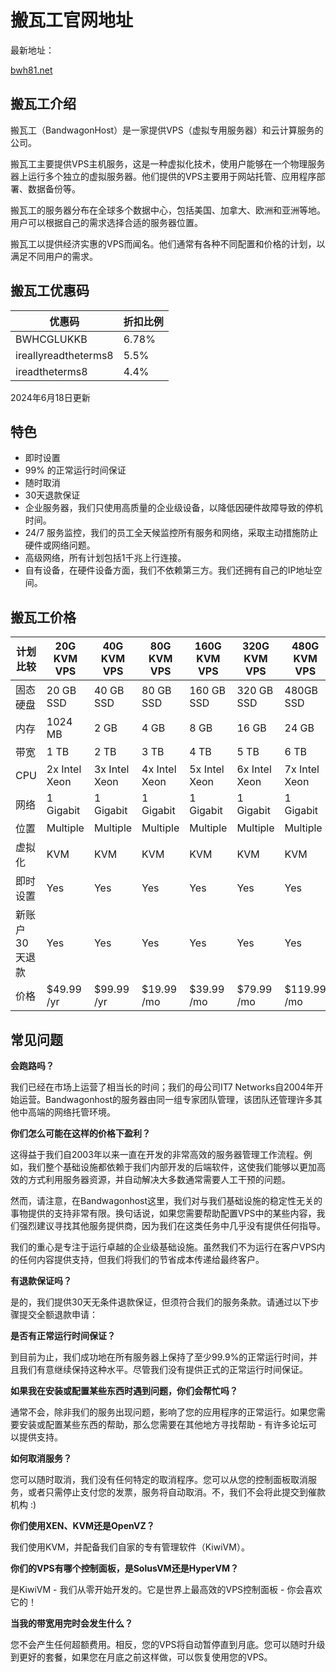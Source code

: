 # 搬瓦工官网地址

最新地址：

[bwh81.net](https://bwh81.net/)

## 搬瓦工介绍

搬瓦工（BandwagonHost）是一家提供VPS（虚拟专用服务器）和云计算服务的公司。

搬瓦工主要提供VPS主机服务，这是一种虚拟化技术，使用户能够在一个物理服务器上运行多个独立的虚拟服务器。他们提供的VPS主要用于网站托管、应用程序部署、数据备份等。

搬瓦工的服务器分布在全球多个数据中心，包括美国、加拿大、欧洲和亚洲等地。用户可以根据自己的需求选择合适的服务器位置。

搬瓦工以提供经济实惠的VPS而闻名。他们通常有各种不同配置和价格的计划，以满足不同用户的需求。

## 搬瓦工优惠码

|优惠码|折扣比例|
|----|----|
|BWHCGLUKKB|	6.78%|
|ireallyreadtheterms8|	5.5%|
|ireadtheterms8|	4.4%|

2024年6月18日更新

## 特色

* 即时设置
* 99% 的正常运行时间保证
* 随时取消
* 30天退款保证
* 企业服务器，我们只使用高质量的企业级设备，以降低因硬件故障导致的停机时间。
* 24/7 服务监控，我们的员工全天候监控所有服务和网络，采取主动措施防止硬件或网络问题。
* 高级网络，所有计划包括1千兆上行连接。
* 自有设备，在硬件设备方面，我们不依赖第三方。我们还拥有自己的IP地址空间。

## 搬瓦工价格

|        计划比较     | 20G KVM VPS      | 40G KVM VPS      | 80G KVM VPS      | 160G KVM VPS     | 320G KVM VPS     | 480G KVM VPS     |
|-------------------|------------------|------------------|------------------|------------------|------------------|------------------|
| 固态硬盘 | 20 GB SSD        | 40 GB SSD        | 80 GB SSD        | 160 GB SSD       | 320 GB SSD       | 480GB SSD        |
| 内存          | 1024 MB          | 2 GB             | 4 GB             | 8 GB             | 16 GB            | 24 GB            |
| 带宽         | 1 TB             | 2 TB             | 3 TB             | 4 TB             | 5 TB             | 6 TB             |
| CPU               | 2x Intel Xeon    | 3x Intel Xeon    | 4x Intel Xeon    | 5x Intel Xeon    | 6x Intel Xeon    | 7x Intel Xeon    |
| 网络           | 1 Gigabit        | 1 Gigabit        | 1 Gigabit        | 1 Gigabit        | 1 Gigabit        | 1 Gigabit        |
| 位置          | Multiple         | Multiple         | Multiple         | Multiple         | Multiple         | Multiple         |
| 虚拟化    | KVM              | KVM              | KVM              | KVM              | KVM              | KVM              |
| 即时设置    | Yes              | Yes              | Yes              | Yes              | Yes              | Yes              |
| 新账户30天退款 | Yes       | Yes              | Yes              | Yes              | Yes              | Yes              |
| 价格             | $49.99 /yr       | $99.99 /yr       | $19.99 /mo       | $39.99 /mo       | $79.99 /mo       | $119.99 /mo      |

## 常见问题

**会跑路吗？**

我们已经在市场上运营了相当长的时间；我们的母公司IT7 Networks自2004年开始运营。Bandwagonhost的服务器由同一组专家团队管理，该团队还管理许多其他中高端的网络托管环境。

**你们怎么可能在这样的价格下盈利？**

这得益于我们自2003年以来一直在开发的非常高效的服务器管理工作流程。例如，我们整个基础设施都依赖于我们内部开发的后端软件，这使我们能够以更加高效的方式利用服务器资源，并自动解决大多数通常需要人工干预的问题。

然而，请注意，在Bandwagonhost这里，我们对与我们基础设施的稳定性无关的事物提供的支持非常有限。换句话说，如果您需要帮助配置VPS中的某些内容，我们强烈建议寻找其他服务提供商，因为我们在这类任务中几乎没有提供任何指导。

我们的重心是专注于运行卓越的企业级基础设施。虽然我们不为运行在客户VPS内的任何内容提供支持，但我们将我们的节省成本传递给最终客户。

**有退款保证吗？**

是的，我们提供30天无条件退款保证，但须符合我们的服务条款。请通过以下步骤提交全额退款申请：

**是否有正常运行时间保证？**

到目前为止，我们成功地在所有服务器上保持了至少99.9%的正常运行时间，并且我们有意继续保持这种水平。尽管我们没有提供正式的正常运行时间保证。

**如果我在安装或配置某些东西时遇到问题，你们会帮忙吗？**

通常不会，除非我们的服务出现问题，影响了您的应用程序的正常运行。如果您需要安装或配置某些东西的帮助，那么您需要在其他地方寻找帮助 - 有许多论坛可以提供支持。

**如何取消服务？**

您可以随时取消，我们没有任何特定的取消程序。您可以从您的控制面板取消服务，或者只需停止支付您的发票，服务将自动取消。不，我们不会将此提交到催款机构 :)

**你们使用XEN、KVM还是OpenVZ？**

我们使用KVM，并配备我们自家的专有管理软件（KiwiVM）。

**你们的VPS有哪个控制面板，是SolusVM还是HyperVM？**

是KiwiVM - 我们从零开始开发的。它是世界上最高效的VPS控制面板 - 你会喜欢它的！

**当我的带宽用完时会发生什么？**

您不会产生任何超额费用。相反，您的VPS将自动暂停直到月底。您可以随时升级到更好的套餐，如果您在月底之前这样做，可以恢复使用您的VPS。





